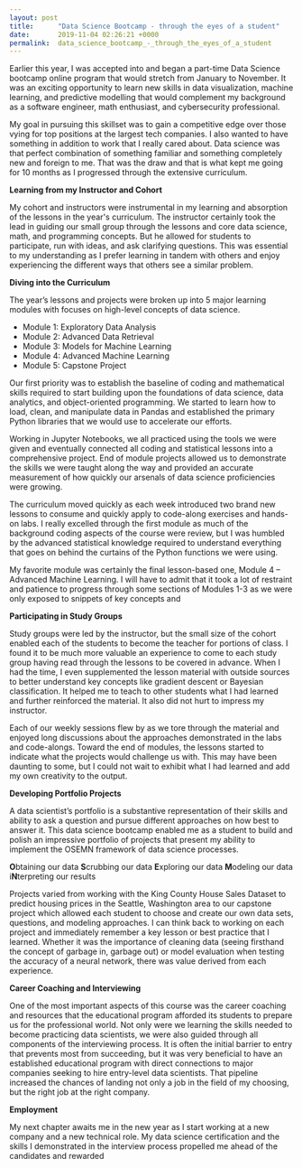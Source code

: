 ```yaml
---
layout: post
title:      "Data Science Bootcamp - through the eyes of a student"
date:       2019-11-04 02:26:21 +0000
permalink:  data_science_bootcamp_-_through_the_eyes_of_a_student
---
```




Earlier this year, I was accepted into and began a part-time Data Science bootcamp online program that would stretch from January to November. It was an exciting opportunity to learn new skills in data visualization, machine learning, and predictive modelling that would complement my background as a software engineer, math enthusiast, and cybersecurity professional. 

My goal in pursuing this skillset was to gain a competitive edge over those vying for top positions at the largest tech companies. I also wanted to have something in addition to work that I really cared about. Data science was that perfect combination of something familiar and something completely new and foreign to me. That was the draw and that is what kept me going for 10 months as I progressed through the extensive curriculum.

**Learning from my Instructor and Cohort**

My cohort and instructors were instrumental in my learning and absorption of the lessons in the year's curriculum. The instructor certainly took the lead in guiding our small group through the lessons and core data science, math, and programming concepts. But he allowed for students to participate, run with ideas, and ask clarifying questions. This was essential to my understanding as I prefer learning in tandem with others and enjoy experiencing the different ways that others see a similar problem.

**Diving into the Curriculum**

The year’s lessons and projects were broken up into 5 major learning modules with focuses on high-level concepts of data science. 

* Module 1: Exploratory Data Analysis
* Module 2: Advanced Data Retrieval
* Module 3: Models for Machine Learning
* Module 4: Advanced Machine Learning
* Module 5: Capstone Project

Our first priority was to establish the baseline of coding and mathematical skills required to start building upon the foundations of data science, data analytics, and object-oriented programming. We started to learn how to load, clean, and manipulate data in Pandas and established the primary Python libraries that we would use to accelerate our efforts. 

Working in Jupyter Notebooks, we all practiced using the tools we were given and eventually connected all coding and statistical lessons into a comprehensive project. End of module projects allowed us to demonstrate the skills we were taught along the way and provided an accurate measurement of how quickly our arsenals of data science proficiencies were growing.

The curriculum moved quickly as each week introduced two brand new lessons to consume and quickly apply to code-along exercises and hands-on labs. I really excelled through the first module as much of the background coding aspects of the course were review, but I was humbled by the advanced statistical knowledge required to understand everything that goes on behind the curtains of the Python functions we were using.

My favorite module was certainly the final lesson-based one, Module 4 – Advanced Machine Learning. I will have to admit that it took a lot of restraint and patience to progress through some sections of Modules 1-3 as we were only exposed to snippets of key concepts and

**Participating in Study Groups**

Study groups were led by the instructor, but the small size of the cohort enabled each of the students to become the teacher for portions of class. I found it to be much more valuable an experience to come to each study group having read through the lessons to be covered in advance. When I had the time, I even supplemented the lesson material with outside sources to better understand key concepts like gradient descent or Bayesian classification. It helped me to teach to other students what I had learned and further reinforced the material. It also did not hurt to impress my instructor.

Each of our weekly sessions flew by as we tore through the material and enjoyed long discussions about the approaches demonstrated in the labs and code-alongs. Toward the end of modules, the lessons started to indicate what the projects would challenge us with. This may have been daunting to some, but I could not wait to exhibit what I had learned and add my own creativity to the output.

**Developing Portfolio Projects**

A data scientist’s portfolio is a substantive representation of their skills and ability to ask a question and pursue different approaches on how best to answer it. This data science bootcamp enabled me as a student to build and polish an impressive portfolio of projects that present my ability to implement the OSEMN framework of data science processes.

**O**btaining our data
**S**crubbing our data
**E**xploring our data
**M**odeling our data
i**N**terpreting our results

Projects varied from working with the King County House Sales Dataset to predict housing prices in the Seattle, Washington area to our capstone project which allowed each student to choose and create our own data sets, questions, and modeling approaches. I can think back to working on each project and immediately remember a key lesson or best practice that I learned. Whether it was the importance of cleaning data (seeing firsthand the concept of garbage in, garbage out) or model evaluation when testing the accuracy of a neural network, there was value derived from each experience.
 
**Career Coaching and Interviewing**

One of the most important aspects of this course was the career coaching and resources that the educational program afforded its students to prepare us for the professional world. Not only were we learning the skills needed to become practicing data scientists, we were also guided through all components of the interviewing process. It is often the initial barrier to entry that prevents most from succeeding, but it was very beneficial to have an established educational program with direct connections to major companies seeking to hire entry-level data scientists. That pipeline increased the chances of landing not only a job in the field of my choosing, but the right job at the right company.

**Employment**

My next chapter awaits me in the new year as I start working at a new company and a new technical role. My data science certification and the skills I demonstrated in the interview process propelled me ahead of the candidates and rewarded 

